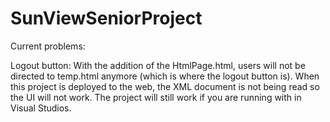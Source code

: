 # SunViewSeniorProject

Current problems:

Logout button: With the addition of the HtmlPage.html, users will not be directed to temp.html anymore (which is where the logout button is).
When this project is deployed to the web, the XML document is not being read so the UI will not work. The project will still work if you are running with in Visual Studios.


